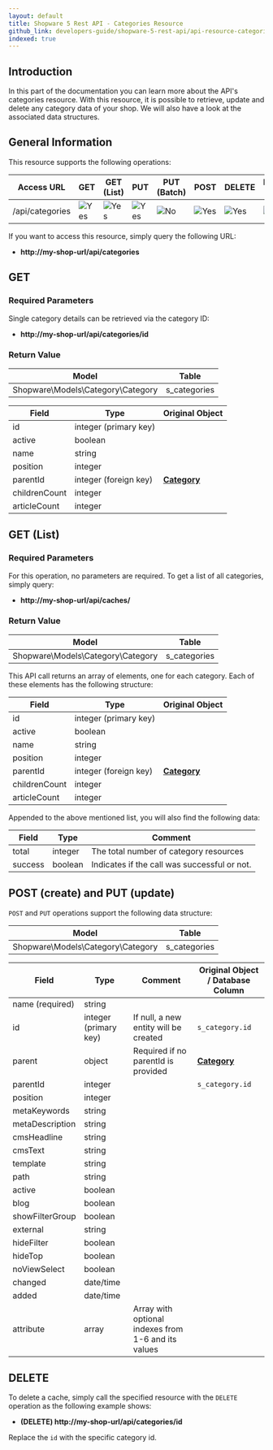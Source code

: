 ```yaml
---
layout: default
title: Shopware 5 Rest API - Categories Resource
github_link: developers-guide/shopware-5-rest-api/api-resource-categories/index.md
indexed: true
---
```


## Introduction

In this part of the documentation you can learn more about the API's categories resource. With this resource, it is possible to retrieve, update and delete any category data of your shop. We will also have a look at the associated data structures.


## General Information

This resource supports the following operations:

|  Access URL                 | GET                   | GET (List)            | PUT                    | PUT (Batch)         | POST                 | DELETE                | DELETE (Batch)      |
|-----------------------------|-----------------------|-----------------------|------------------------|---------------------|----------------------|-----------------------|---------------------|
| /api/categories             | ![Yes](./img/yes.png) | ![Yes](./img/yes.png) |  ![Yes](./img/yes.png) | ![No](./img/no.png) | ![Yes](./img/no.png) | ![Yes](./img/yes.png) | ![No](./img/no.png) |

If you want to access this resource, simply query the following URL:

* **http://my-shop-url/api/categories**

## GET

### Required Parameters
Single category details can be retrieved via the category ID:

* **http://my-shop-url/api/categories/id**

### Return Value
| Model					             | Table			|
|------------------------------------|------------------|
| Shopware\Models\Category\Category  | s_categories     |


| Field               | Type                  | Original Object                                                               |
|---------------------|-----------------------|-------------------------------------------------------------------------------|
| id				  | integer (primary key) | 							                                                  |
| active	          | boolean				  |                     							                              |
| name                | string                |       											                              |
| position            | integer               |             									                              |
| parentId            | integer (foreign key) | **[Category](./models/category)** 											  |
| childrenCount       | integer               | 														                      |
| articleCount		  | integer				  | 														                      |

## GET (List)

### Required Parameters

For this operation, no parameters are required.
To get a list of all categories, simply query:

* **http://my-shop-url/api/caches/**

### Return Value

| Model					             | Table			|
|------------------------------------|------------------|
| Shopware\Models\Category\Category  | s_categories     |


This API call returns an array of elements, one for each category. Each of these elements has the following structure:


| Field               | Type                  | Original Object                                                               |
|---------------------|-----------------------|-------------------------------------------------------------------------------|
| id				  | integer (primary key) | 							                                                  |
| active	          | boolean				  |                     							                              |
| name                | string                |       											                              |
| position            | integer               |             									                              |
| parentId            | integer (foreign key) | **[Category](./models/category)**											  |
| childrenCount       | integer               | 														                      |
| articleCount		  | integer				  | 														                      |

Appended to the above mentioned list, you will also find the following data:

| Field               | Type                  | Comment			                                |
|---------------------|-----------------------|-------------------------------------------------|
| total				  | integer				  | The total number of category resources          |
| success		      | boolean				  | Indicates if the call was successful or not.	|


## POST (create) and PUT (update)
`POST` and `PUT` operations support the following data structure:

| Model					             | Table			|
|------------------------------------|------------------|
| Shopware\Models\Category\Category  | s_categories     |

| Field               | Type                  | Comment                                              | Original Object / Database Column                                             |
|---------------------|-----------------------|------------------------------------------------------|-------------------------------------------------------------------------------|
| name (required)     | string				  |                                                      |       						                                                 |
| id     	          | integer (primary key) | If null, a new entity will be created    	         | `s_category.id`     							                                 |
| parent              | object                | Required if no parentId is provided                  | **[Category](./models/category)**											 |
| parentId            | integer               |                                                      | `s_category.id`            									                 |                
| position            | integer               |                                                      | 																			     |
| metaKeywords        | string                |												         | 														                         |
| metaDescription	  | string				  |                                                      | 														                         |
| cmsHeadline    	  | string				  |                                                      | 														                         |
| cmsText        	  | string				  |                                                      | 														                         |
| template       	  | string				  |                                                      | 														                         |
| path          	  | string				  |                                                      | 														                         |
| active         	  | boolean				  |                                                      | 														                         |
| blog          	  | boolean				  |                                                		 | 														                         |
| showFilterGroup	  | boolean				  |                                                      | 														                         |
| external       	  | string				  |                                                      | 														                         |
| hideFilter     	  | boolean				  |                                                      | 														                         |
| hideTop	          | boolean				  |                                                      | 														                         |
| noViewSelect  	  | boolean				  |                                                      | 														                         |
| changed       	  | date/time    		  |                                                      | 														                         |
| added         	  | date/time    		  |                                                      | 														                         |
| attribute     	  | array				  | Array with optional indexes from 1-6 and its values | 														                         |


## DELETE
To delete a cache, simply call the specified resource with the `DELETE` operation as the following example shows:

* **(DELETE) http://my-shop-url/api/categories/id**

Replace the `id` with the specific category id.